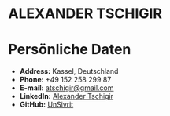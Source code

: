 # ALEXANDER TSCHIGIR

# Persönliche Daten

* **Address:** Kassel, Deutschland
* **Phone:** +49 152 258 299 87
* **E-mail:** [atschigir@gmail.com](atschigir@gmail.com)
* **LinkedIn:** [Alexander Tschigir](https://www.linkedin.com/in/alexander-tschigir/)
* **GitHub:** [UnSivrit](https://github.com/UnSivrit)

